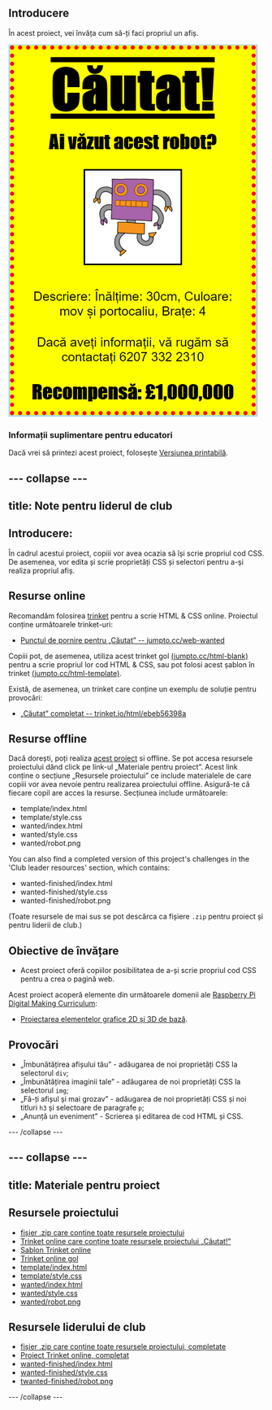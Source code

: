 ## Introducere

În acest proiect, vei învăța cum să-ți faci propriul un afiș.

![captură de ecran](images/wanted-final.png)

### Informații suplimentare pentru educatori

Dacă vrei să printezi acest proiect, folosește [Versiunea printabilă](https://projects.raspberrypi.org/en/projects/wanted/print).

## \--- collapse \---

## title: Note pentru liderul de club

## Introducere:

În cadrul acestui proiect, copiii vor avea ocazia să își scrie propriul cod CSS. De asemenea, vor edita și scrie proprietăți CSS și selectori pentru a-și realiza propriul afiș.

## Resurse online

Recomandăm folosirea [trinket](https://trinket.io/) pentru a scrie HTML & CSS online. Proiectul conține următoarele trinket-uri:

* [Punctul de pornire pentru „Căutat” -- jumpto.cc/web-wanted](http://jumpto.cc/web-wanted)

Copiii pot, de asemenea, utiliza acest trinket gol [(jumpto.cc/html-blank)](http://jumpto.cc/html-blank) pentru a scrie propriul lor cod HTML & CSS, sau pot folosi acest șablon în trinket [(jumpto.cc/html-template)](http://jumpto.cc/html-template).

Există, de asemenea, un trinket care conține un exemplu de soluție pentru provocări:

* [„Căutat” completat -- trinket.io/html/ebeb56398a](https://trinket.io/html/ebeb56398a)

## Resurse offline

Dacă dorești, poți realiza [acest proiect](https://www.codeclubprojects.org/en-GB/resources/webdev-working-offline/) si offline. Se pot accesa resursele proiectului dând click pe link-ul „Materiale pentru proiect”. Acest link conține o secțiune „Resursele proiectului” ce include materialele de care copiii vor avea nevoie pentru realizarea proiectului offline. Asigură-te că fiecare copil are acces la resurse. Secțiunea include următoarele:

* template/index.html
* template/style.css
* wanted/index.html
* wanted/style.css
* wanted/robot.png

You can also find a completed version of this project's challenges in the 'Club leader resources' section, which contains:

* wanted-finished/index.html
* wanted-finished/style.css
* wanted-finished/robot.png

(Toate resursele de mai sus se pot descărca ca fișiere `.zip` pentru proiect și pentru liderii de club.)

## Obiective de învățare

* Acest proiect oferă copiilor posibilitatea de a-și scrie propriul cod CSS pentru a crea o pagină web.

Acest proiect acoperă elemente din următoarele domenii ale [Raspberry Pi Digital Making Curriculum](http://rpf.io/curriculum):

* [Proiectarea elementelor grafice 2D și 3D de bază](https://www.raspberrypi.org/curriculum/design/creator).

## Provocări

* „Îmbunătățirea afișului tău” - adăugarea de noi proprietăți CSS la selectorul `div`;
* „Îmbunătățirea imaginii tale” - adăugarea de noi proprietăți CSS la selectorul `img`;
* „Fă-ți afișul și mai grozav” - adăugarea de noi proprietăți CSS și noi titluri `h3` și selectoare de paragrafe `p`;
* „Anunță un eveniment” - Scrierea și editarea de cod HTML și CSS.

\--- /collapse \---

## \--- collapse \---

## title: Materiale pentru proiect

## Resursele proiectului

* [fișier .zip care conține toate resursele proiectului](https://rpf.io/p/en/wanted-go)
* [Trinket online care conține toate resursele proiectului „Căutat!”](http://jumpto.cc/web-wanted)
* [Șablon Trinket online](http://jumpto.cc/trinket-template)
* [Trinket online gol](http://jumpto.cc/trinket-blank)
* [template/index.html](resources/template-index.html)
* [template/style.css](resources/template-style.css)
* [wanted/index.html](resources/wanted-index.html)
* [wanted/style.css](resources/wanted-style.css)
* [wanted/robot.png](resources/wanted-robot.png)

## Resursele liderului de club

* [fișier .zip care conține toate resursele proiectului, completate](https://rpf.io/p/en/wanted-go)
* [Proiect Trinket online, completat](https://trinket.io/html/ebeb56398a)
* [wanted-finished/index.html](resources/wanted-finished-index.html)
* [wanted-finished/style.css](resources/wanted-finished-style.css)
* [twanted-finished/robot.png](resources/twanted-finished-robot.png)

\--- /collapse \---